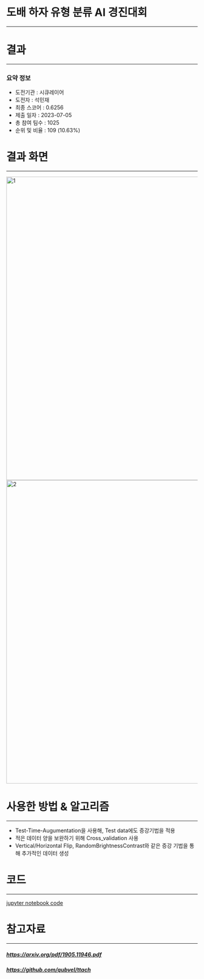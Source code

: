 # 도배 하자 유형 분류 AI 경진대회
---
# 결과
---
### 요약 정보
* 도전기관 : 시큐레이어
* 도전자 : 석민재
* 최종 스코어 : 0.6256
* 제출 일자 : 2023-07-05
* 총 참여 팀수 : 1025
* 순위 및 비율 : 109 (10.63%)

# 결과 화면
---
<img width="800" alt="1" src="https://github.com/Jsonseok/SecuLayer/assets/112038669/5ccfd24c-8efa-4a25-9b55-a4873119733e">
<img width="800" alt="2" src="https://github.com/Jsonseok/SecuLayer/assets/112038669/6b3e4ec6-8d4d-4cca-aa59-92b3792a4d06">

# 사용한 방법 & 알고리즘
---
* Test-Time-Augumentation을 사용해, Test data에도 증강기법을 적용
* 적은 데이터 양을 보완하기 위해 Cross_validation 사용
* Vertical/Horizontal Flip, RandomBrightnessContrast와 같은 증강 기법을 통해 추가적인 데이터 생성

# 코드
---
[jupyter notebook code](main.ipynb)

# 참고자료
---
##### https://arxiv.org/pdf/1905.11946.pdf
##### https://github.com/qubvel/ttach
